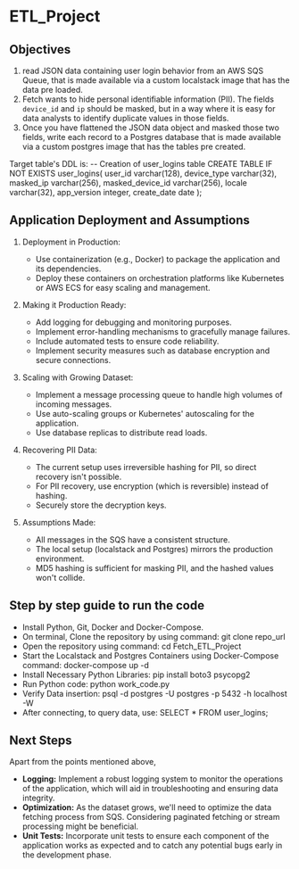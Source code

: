 # ETL_Project

## Objectives

1. read JSON data containing user login behavior from an AWS SQS Queue, that is made
available via a custom localstack image that has the data pre loaded.
2. Fetch wants to hide personal identifiable information (PII). The fields `device_id` and `ip`
should be masked, but in a way where it is easy for data analysts to identify duplicate
values in those fields.
3. Once you have flattened the JSON data object and masked those two fields, write each
record to a Postgres database that is made available via a custom postgres image that
has the tables pre created.

Target table's DDL is:
-- Creation of user_logins table
CREATE TABLE IF NOT EXISTS user_logins(
user_id varchar(128),
device_type varchar(32),
masked_ip varchar(256),
masked_device_id varchar(256),
locale varchar(32),
app_version integer,
create_date date
);

## Application Deployment and Assumptions

1. Deployment in Production:
   - Use containerization (e.g., Docker) to package the application and its dependencies.
   - Deploy these containers on orchestration platforms like Kubernetes or AWS ECS for easy scaling and management.

2. Making it Production Ready:
   - Add logging for debugging and monitoring purposes.
   - Implement error-handling mechanisms to gracefully manage failures.
   - Include automated tests to ensure code reliability.
   - Implement security measures such as database encryption and secure connections.

3. Scaling with Growing Dataset:
   - Implement a message processing queue to handle high volumes of incoming messages.
   - Use auto-scaling groups or Kubernetes' autoscaling for the application.
   - Use database replicas to distribute read loads.

4. Recovering PII Data:
   - The current setup uses irreversible hashing for PII, so direct recovery isn't possible.
   - For PII recovery, use encryption (which is reversible) instead of hashing.
   - Securely store the decryption keys.

5. Assumptions Made:
   - All messages in the SQS have a consistent structure.
   - The local setup (localstack and Postgres) mirrors the production environment.
   - MD5 hashing is sufficient for masking PII, and the hashed values won't collide.

## Step by step guide to run the code

- Install Python, Git, Docker and Docker-Compose.
- On terminal, Clone the repository by using command: git clone repo_url
- Open the repository using command: cd Fetch_ETL_Project
- Start the Localstack and Postgres Containers using Docker-Compose command: docker-compose up -d
- Install Necessary Python Libraries: pip install boto3 psycopg2
- Run Python code: python work_code.py
- Verify Data insertion: psql -d postgres -U postgres -p 5432 -h localhost -W
- After connecting, to query data, use: SELECT * FROM user_logins;

## Next Steps

Apart from the points mentioned above,
- **Logging:** Implement a robust logging system to monitor the operations of the application, which will aid in troubleshooting and ensuring data integrity.
- **Optimization:** As the dataset grows, we'll need to optimize the data fetching process from SQS. Considering paginated fetching or stream processing might be beneficial.
- **Unit Tests:** Incorporate unit tests to ensure each component of the application works as expected and to catch any potential bugs early in the development phase.





